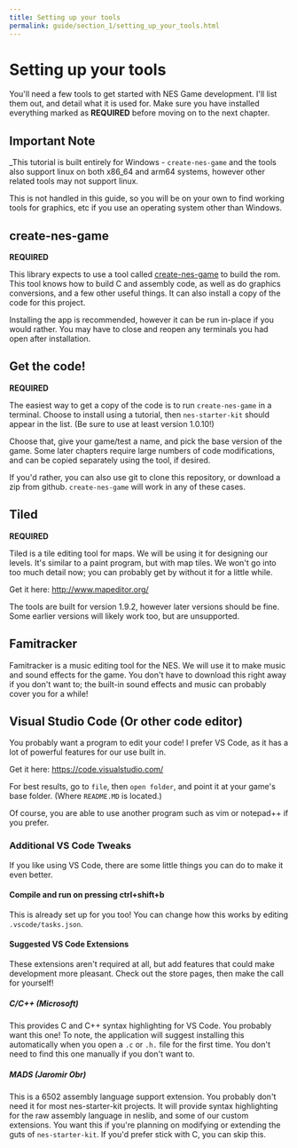 ```yaml
---
title: Setting up your tools
permalink: guide/section_1/setting_up_your_tools.html
---
```

# Setting up your tools

You'll need a few tools to get started with NES Game development. I'll list them out, and detail what it is used for.
Make sure you have installed everything marked as **REQUIRED** before moving on to the next chapter.

## Important Note 

_This tutorial is built entirely for Windows - `create-nes-game` and the tools also support
linux on both x86_64 and arm64 systems, however other related tools may not support linux. 

This is not handled in this guide, so you will be on your own to find working tools for
graphics, etc if you use an operating system other than Windows.

## create-nes-game

**REQUIRED**

This library expects to use a tool called 
[create-nes-game](https://create-nes-game.nes.science/#/)
to build the rom. This tool knows how to build C and assembly code, as well as do graphics conversions, and
a few other useful things. It can also install a copy of the code for this project.

Installing the app is recommended, however it can be run in-place if you would rather. You may have to close and
reopen any terminals you had open after installation.

## Get the code!

**REQUIRED**

The easiest way to get a copy of the code is to run `create-nes-game` in a terminal. Choose to install using a 
tutorial, then `nes-starter-kit` should appear in the list. (Be sure to use at least version 1.0.10!)

Choose that, give your game/test a name, and pick the base version of the game. Some later chapters require large
numbers of code modifications, and can be copied separately using the tool, if desired. 

If you'd rather, you can also use git to clone this repository, or download a zip from github. `create-nes-game`
will work in any of these cases. 

## Tiled

**REQUIRED**

Tiled is a tile editing tool for maps. We will be using it for designing our levels. It's similar to a paint program, but
with map tiles. We won't go into too much detail now; you can probably get by without it for a little while.

Get it here: http://www.mapeditor.org/

The tools are built for version 1.9.2, however later versions should be fine. Some earlier versions will likely work
too, but are unsupported.

## Famitracker

Famitracker is a music editing tool for the NES. We will use it to make music and sound effects for the
game. You don't have to download this right away if you don't want to; the built-in sound effects and 
music can probably cover you for a while!

## Visual Studio Code (Or other code editor)

You probably want a program to edit your code! I prefer VS Code, as it has a lot of powerful features for our use built in.

Get it here: https://code.visualstudio.com/

For best results, go to `file`, then `open folder`, and point it at your game's base folder. (Where `README.MD` is located.)

Of course, you are able to use another program such as vim or notepad++ if you prefer.

### Additional VS Code Tweaks

If you like using VS Code, there are some little things you can do to make it even better. 

#### Compile and run on pressing ctrl+shift+b

This is already set up for you too! You can change how this works by editing `.vscode/tasks.json`.

#### Suggested VS Code Extensions

These extensions aren't required at all, but add features that could make development more pleasant. 
Check out the store pages, then make the call for yourself!

##### C/C++ (Microsoft)

This provides C and C++ syntax highlighting for VS Code. You probably want this one! To note, the application will suggest
installing this automatically when you open a `.c` or `.h.` file for the first time. You don't need to find this one
manually if you don't want to.

##### MADS (Jaromir Obr)

This is a 6502 assembly language support extension. You probably don't need it for most nes-starter-kit projects.
It will provide syntax highlighting for the raw assembly language in neslib, and some of our custom extensions.
You want this if you're planning on modifying or extending the guts of `nes-starter-kit`. If you'd prefer stick with C,
you can skip this.
